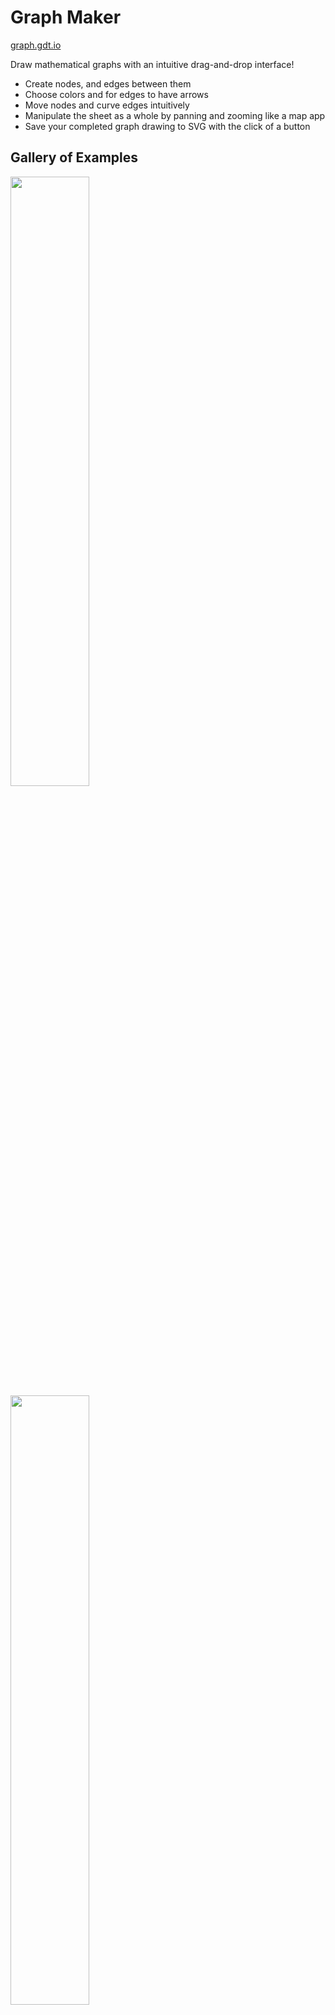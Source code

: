 # Graph Maker

[graph.gdt.io](http://graph.gdt.io/)

Draw mathematical graphs with an intuitive drag-and-drop interface!

- Create nodes, and edges between them
- Choose colors and for edges to have arrows
- Move nodes and curve edges intuitively
- Manipulate the sheet as a whole by panning and zooming like a map app
- Save your completed graph drawing to SVG with the click of a button

## Gallery of Examples

<img src="https://github.com/gdtoprak/graph-maker/blob/master/gallery/graph-k8.png" width="50%" />
<img src="https://github.com/gdtoprak/graph-maker/blob/master/gallery/graph-loops.png" width="50%" />
<img src="https://github.com/gdtoprak/graph-maker/blob/master/gallery/graph-icosahedron.png" width="50%" />
<img src="https://github.com/gdtoprak/graph-maker/blob/master/gallery/graph-leaf.png" width="50%" />
<img src="https://github.com/gdtoprak/graph-maker/blob/master/gallery/graph-cayley.png" width="50%" />
<img src="https://github.com/gdtoprak/graph-maker/blob/master/gallery/graph-colors.png" width="50%" />
